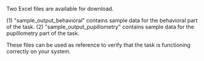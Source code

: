 Two Excel files are available for download. 

(1) "sample_output_behavioral" contains sample data for the behavioral part of the task. 
(2) "sample_output_pupillometry" contains sample data for the pupillometry part of the task. 

These files can be used as reference to verify that the task is functioning correctly on your system.
